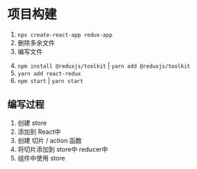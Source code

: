 # 项目构建
1. `npx create-react-app redux-app`
2. 删除多余文件
3. 编写文件
<!-- 4. `npm i redux` | `yarn add redux` -->
4. `npm install @reduxjs/toolkit` | `yarn add @reduxjs/toolkit`
5. `yarn add react-redux`
6. `npm start` | `yarn start`


## 编写过程
1. 创建 store
2. 添加到 React中
3. 创建 切片 / action 函数
4. 将切片添加到 store中 reducer中
5. 组件中使用 store